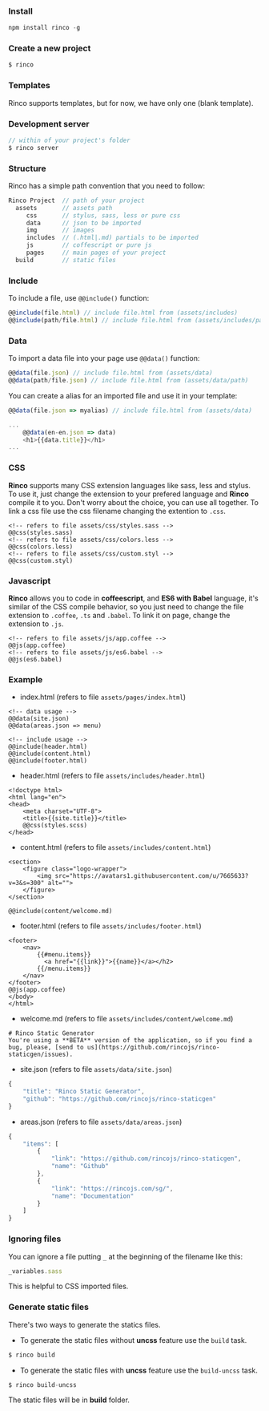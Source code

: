<a name="install"></a>
### Install
```javascript
npm install rinco -g
```

<a name="new"></a>
### Create a new project
```javascript
$ rinco
```

<a name="template"></a>
### Templates

Rinco supports templates, but for now, we have only one (blank template).

<a name="server"></a>
### Development server

```javascript
// within of your project's folder
$ rinco server
```

<a name="structure"></a>
### Structure

Rinco has a simple path convention that you need to follow:

```javascript
Rinco Project  // path of your project
  assets       // assets path
     css       // stylus, sass, less or pure css
     data      // json to be imported
     img       // images
     includes  // (.html|.md) partials to be imported
     js        // coffescript or pure js
     pages     // main pages of your project
  build        // static files
```

<a name="include"></a>
### Include

To include a file, use <code>@@include()</code> function:

```javascript
@@include(file.html) // include file.html from (assets/includes)
@@include(path/file.html) // include file.html from (assets/includes/path)
```

<a name="data"></a>
### Data

To import a data file into your page use <code>@@data()</code> function:

```javascript
@@data(file.json) // include file.html from (assets/data)
@@data(path/file.json) // include file.html from (assets/data/path)
```

You can create a alias for an imported file and use it in your template:
```javascript
@@data(file.json => myalias) // include file.html from (assets/data)
```

```javascript
...
	@@data(en-en.json => data)
	<h1>{{data.title}}</h1>
...
```


<a name="css"></a>
### CSS

**Rinco** supports many CSS extension languages like sass, less and stylus. To use it, just change the extension to your prefered language and **Rinco** compile it to you. Don't worry about the choice, you can use all together.
To link a css file use the css filename changing the extention to <code>.css</code>.

```markup
<!-- refers to file assets/css/styles.sass -->
@@css(styles.sass)
<!-- refers to file assets/css/colors.less -->
@@css(colors.less)
<!-- refers to file assets/css/custom.styl -->
@@css(custom.styl)
```


<a name="javascript"></a>
### Javascript

**Rinco** allows you to code in **coffeescript**, and **ES6 with Babel** language, it's similar of the CSS compile behavior, so you just need to change the file extension to <code>.coffee</code>, <code>.ts</code> and <code>.babel</code>. To link it on page, change the extension to <code>.js</code>.

```markup
<!-- refers to file assets/js/app.coffee -->
@@js(app.coffee)
<!-- refers to file assets/js/es6.babel -->
@@js(es6.babel)
```

<a name="example"></a>
### Example

- index.html (refers to file <code>assets/pages/index.html</code>)

```markup
<!-- data usage -->
@@data(site.json)
@@data(areas.json => menu)

<!-- include usage -->
@@include(header.html)
@@include(content.html)
@@include(footer.html)

```
- header.html (refers to file <code>assets/includes/header.html</code>)


```markup
<!doctype html>
<html lang="en">
<head>
	<meta charset="UTF-8">
	<title>{{site.title}}</title>
	@@css(styles.scss)
</head>

```

- content.html (refers to file <code>assets/includes/content.html</code>)

```markup
<section>
    <figure class="logo-wrapper">
        <img src="https://avatars1.githubusercontent.com/u/7665633?v=3&s=300" alt="">
    </figure>
</section>

@@include(content/welcome.md)

```
- footer.html (refers to file <code>assets/includes/footer.html</code>)

```markup
<footer>
    <nav>
        {{#menu.items}}
          <a href="{{link}}">{{name}}</a></h2>
        {{/menu.items}}
    </nav>
</footer>
@@js(app.coffee)
</body>
</html>
```
- welcome&#46;md (refers to file <code>assets/includes/content/welcome.md</code>)

```markup
# Rinco Static Generator
You're using a **BETA** version of the application, so if you find a bug, please, [send to us](https://github.com/rincojs/rinco-staticgen/issues).
```
- site.json (refers to file <code>assets/data/site.json</code>)

```javascript
{
	"title": "Rinco Static Generator",
	"github": "https://github.com/rincojs/rinco-staticgen"
}

```

- areas.json (refers to file <code>assets/data/areas.json</code>)

```javascript
{
	"items": [
		{
			"link": "https://github.com/rincojs/rinco-staticgen",
			"name": "Github"
		},
		{
			"link": "https://rincojs.com/sg/",
			"name": "Documentation"
		}
	]
}
```
<a name="ignorefiles"></a>
### Ignoring files
You can ignore a file putting <code>_</code> at the beginning of the filename like this:
```javascript
_variables.sass
```
This is helpful to CSS imported files.

<a name="build"></a>
### Generate static files
There's two ways to generate the statics files.

- To generate the static files without **uncss** feature use the <code>build</code> task.

```javascript
$ rinco build
```
- To generate the static files with **uncss** feature use the <code>build-uncss</code> task.

```javascript
$ rinco build-uncss
```
The static files will be in **build** folder.
